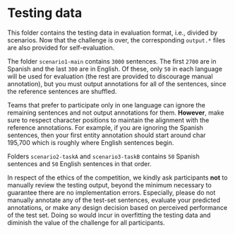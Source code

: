 # Testing data

This folder contains the testing data in evaluation format, i.e., divided by scenarios. Now that the challenge is over, the corresponding `output.*` files are also provided for self-evaluation.

The folder `scenario1-main` contains `3000` sentences. The first `2700` are in Spanish and the last `300` are in English. Of these, only `50` in each language will be used for evaluation (the rest are provided to discourage manual annotation), but you must output annotations for all of the sentences, since the reference sentences are shuffled.

Teams that prefer to participate only in one language can ignore the remaining sentences and not output annotations for them. **However**, make sure to respect character positions to maintain the alignment with the reference annotations. For example, if you are ignoring the Spanish sentences, then your first entity annotation should start around char 195,700 which is roughly where English sentences begin.

Folders `scenario2-taskA` and `scenario3-taskB` contains `50` Spanish sentences and `50` English sentences in that order.

In respect of the ethics of the competition, we kindly ask participants **not** to manually review the testing output, beyond the minimum necessary to guarantee there are no implementation errors. Especially, please do not manually annotate any of the test-set sentences, evaluate your predicted annotations, or make any design decision based on perceived performance of the test set. Doing so would incur in overfitting the testing data and diminish the value of the challenge for all participants.
